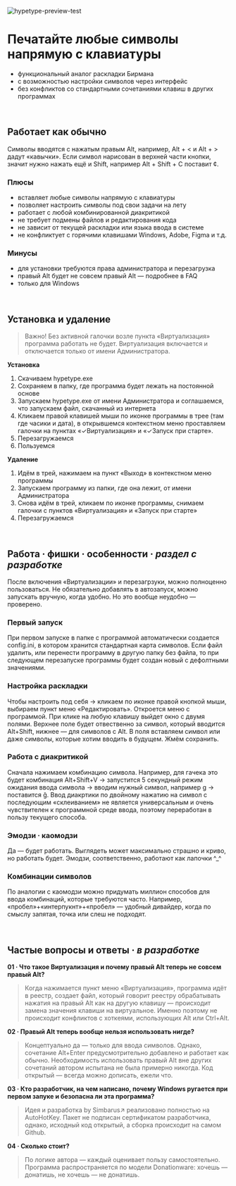 ![hypetype-preview-test](https://s13.gifyu.com/images/SXYU3.gif)

# Печатайте любые символы напрямую с клавиатуры

- функциональный аналог раскладки Бирмана
- с возможностью настройки символов через интерфейс
- без конфликтов со стандартными сочетаниями клавиш в других программах


<br>

## Работает как обычно
Символы вводятся с нажатым правым Alt, например, Alt + < и Alt + > дадут «кавычки». Если символ нарисован в верхней части кнопки, значит нужно нажать ещё и Shift, например Alt + Shift + C поставит ¢. 


### Плюсы
- вставляет любые символы напрямую с клавиатуры
- позволяет настроить символы под свои задачи на лету
- работает с любой комбинированной диакритикой
- не требует подмены файлов и редактирования кода
- не зависит от текущей раскладки или языка ввода в системе
- не конфликтует с горячими клавишами Windows, Adobe, Figma и т.д.

### Минусы
- для установки требуются права администратора и перезагрузка
- правый Alt будет не совсем правый Alt — подробнее в FAQ
- только для Windows

<br>

## Установка и удаление

> Важно! Без активной галочки возле пункта «Виртуализация» программа работать не будет. Виртуализация включается и отключается только от имени Администратора. 

**Установка**
1. Скачиваем hypetype.exe
2. Сохраняем в папку, где программа будет лежать на постоянной основе
3. Запускаем hypetype.exe от имени Администратора и соглашаемся, что запускаем файл, скачанный из интернета
4. Кликаем правой клавишей мыши по иконке программы в трее (там где часики и дата), в открывшемся контекстном меню проставляем галочки на пунктах «✓Виртуализация» и «✓Запуск при старте».
5. Перезагружаемся
6. Пользуемся

 
**Удаление**
1. Идём в трей, нажимаем на пункт «Выход» в контекстном меню программы
2. Запускаем программу из папки, где она лежит, от имени Администратора
3. Снова идём в трей, кликаем по иконке программы, снимаем галочки с пунктов «Виртуализация» и «Запуск при старте»
4. Перезагружаемся

<br>

## Работа · фишки · особенности · _раздел с разработке_
После включения «Виртуализации» и перезагрзуки, можно полноценно пользоваться. Не обязательно добавлять в автозапуск, можно запускать вручную, когда удобно. Но это вообще неудобно — проверено.

### Первый запуск
При первом запуске в папке с программой автоматически создается config.ini, в котором хранится стандартная карта символов. Если файл удалить, или перенести программу в другую папку без файла, то при следующем перезапуске программы будет создан новый с дефолтными значениями. 

### Настройка раскладки
Чтобы настроить под себя → кликаем по иконке правой кнопкой мыши, выбираем пункт меню «Редактировать». Откроется меню с программой. При клике на любую клавишу выйдет окно с двумя полями. Верхнее поле будет отвественно за символ, который вводится Alt+Shift, нижнее — для символов с Alt. В поля вставляем символ или даже символы, которые хотим вводить в будущем. Жмём сохранить.

### Работа с диакритикой
Сначала нажимаем комбинацию символа. Например, для гачека это будет комбинация Alt+Shift+V → запустится 5 секундный режим ожидания ввода символа → вводим нужный символ, например g → поставится ǧ. Ввод диакртики по двойному нажатию на символ с последующим «склеиванием» не является универсальным и очень чувствителен к программной среде ввода, поэтому переработан в пользу текущего способа.

### Эмодзи · каомодзи 
Да — будет работать. Выглядеть может максимально страшно и криво, но работать будет. Эмодзи, соответственно, работают как лапочки ^_^ 

### Комбинации символов
По аналогии с каомодзи можно придумать миллион способов для ввода комбинаций, которые требуются часто. Например, «пробел»+«интерпукнт»+«пробел» — удобный дивайдер, когда по смыслу запятая, точка или слеш не подходят.


<br>

## Частые вопросы и ответы · _в разработке_
**01 · Что такое Виртуализация и почему правый Alt теперь не совсем правый Alt?**
> Когда нажимается пункт меню «Виртуализация», программа идёт в реестр, создает файл, который говорит реестру обрабатывать нажатия на правый Alt как на другую клавишу — происходит замена значения клавиши на виртуальное. Именно поэтому не происходит конфликтов с хоткеями, использующих Alt или Ctrl+Alt.

**02 · Правый Alt теперь вообще нельзя использовать нигде?**
> Концептуально да — только для ввода символов. Однако, сочетание Alt+Enter предусмотрительно добавлено и работает как обычно. Необходимость использовать правый Alt вне других сочетаний автором испытана не была примерно никогда. Код открытый — всегда можно дописать, ежели что.

**03 · Кто разработчик, на чем написано, почему Windows ругается при первом запуке и безопасна ли эта программа?**
> Идея и разработка by Simbarus↗	 реализовано полностью на AutoHotKey. Пакет не подписан сертификатом разработчика, однако, исходный код открытый, а сборка происходит на самом Github.

**04 · Сколько стоит?**
> По логике автора — каждый оценивает пользу самостоятельно. Программа распространяется по модели Donationware: хочешь — донатишь, не хочешь — не донатишь. 



